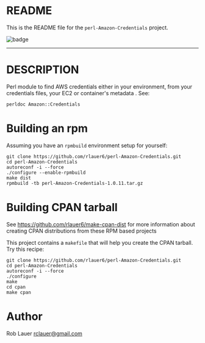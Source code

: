 # README

This is the README file for the `perl-Amazon-Credentials` project.

![badge](https://codebuild.us-east-1.amazonaws.com/badges?uuid=eyJlbmNyeXB0ZWREYXRhIjoia3BvcFcwdlRBS0Q4eXRCempKZCtUNTBraGZOdVg1ajJ4dTVQbUZDRzdDWlJYNEJpd0FpMnk4UHZWWUpwRnM5Qk5rUmRNeXFReE9uZWp6M2VpeVIxUWVvPSIsIml2UGFyYW1ldGVyU3BlYyI6Img1bWNSVGIvZjBQTzlHazEiLCJtYXRlcmlhbFNldFNlcmlhbCI6MX0%3D&branch=master)

---

# DESCRIPTION

Perl module to find AWS credentials either in your environment, from
your credentials files, your EC2 or container's metadata .  See:

```
perldoc Amazon::Credentials
```

# Building an rpm

Assuming you have an `rpmbuild` environment setup for yourself:

```
git clone https://github.com/rlauer6/perl-Amazon-Credentials.git
cd perl-Amazon-Credentials
autoreconf -i --force
./configure --enable-rpmbuild
make dist
rpmbuild -tb perl-Amazon-Credentials-1.0.11.tar.gz
```

# Building CPAN tarball

See https://github.com/rlauer6/make-cpan-dist for more information
about creating CPAN distributions from these RPM based projects

This project contains a `makefile` that will help you create the CPAN
tarball. Try this recipe:

```
git clone https://github.com/rlauer6/perl-Amazon-Credentials.git
cd perl-Amazon-Credentials
autoreconf -i --force
./configure
make
cd cpan
make cpan
```

# Author

Rob Lauer <rclauer@gmail.com>
